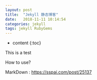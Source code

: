 ```yaml
---
layout: post
title:  "Jekyll 静态博客"
date:   2018-11-11 10:14:54
categories: jekyll
tags: jekyll RubyGems
---
```


* content
{:toc}

This is a test

How to use?

MarkDown : https://sspai.com/post/25137

